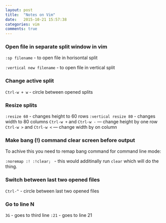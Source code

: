 ```yaml
---
layout: post
title:  "Notes on Vim"
date:   2015-10-21 15:57:38
categories: vim
comments: true
---
```


### Open file in separate split window in vim
```:sp filename``` - to open file in horisontal split

```:vertical new filename``` - to open file in vertical split

### Change active split
```Ctrl-w + w``` - circle between opened splits

### Resize splits
```:resize 60``` - changes height to 60 rows
```:vertical resize 80``` - changes width to 80 columns
```Ctrl-w +``` and ```Ctrl-w -``` — change height by one row
```Ctrl-w >``` and ```Ctrl-w <``` — change width by on column

### Make bang (!) command clear screen before output
To achive this you need to remap bang command for command line mode:

```:noremap :! :!clear; ``` - this would additinally run `clear` which will do the thing.

### Switch between last two opened files
```Ctrl-^``` - circle between last two opened files

### Go to line N
```3G``` - goes to third line
```:21``` - goes to line 21
